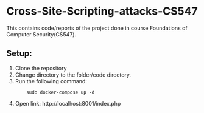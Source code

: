 # Cross-Site-Scripting-attacks-CS547
This contains code/reports of the project done in course Foundations of Computer Security(CS547).


## Setup:

1. Clone the repository
2. Change directory to the folder/code directory.
3. Run the following command:
	```
		sudo docker-compose up -d
	```
4. Open link: http://localhost:8001/index.php